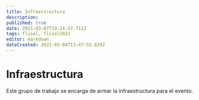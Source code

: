 ```yaml
---
title: Infraestructura
description: 
published: true
date: 2021-03-07T19:24:57.711Z
tags: flisol, flisol2021
editor: markdown
dateCreated: 2021-03-04T13:47:55.029Z
---
```


# Infraestructura

Este grupo de trabajo se encarga de armar la infraestructura para el evento.